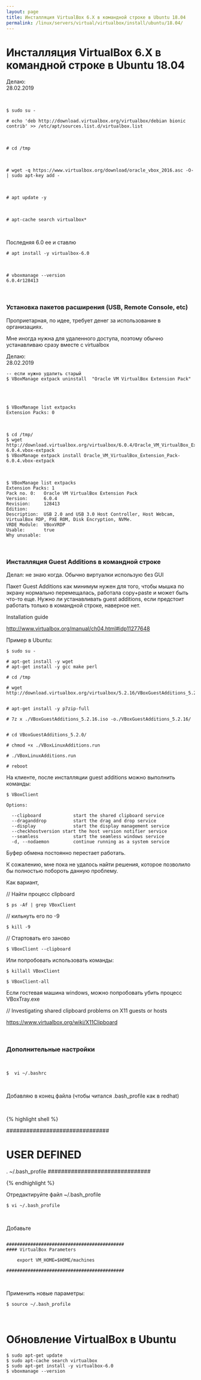 ```yaml
---
layout: page
title: Инсталляция VirtualBox 6.X в командной строке в Ubuntu 18.04
permalink: /linux/servers/virtual/virtualbox/install/ubuntu/18.04/
---
```


# Инсталляция VirtualBox 6.X в командной строке в Ubuntu 18.04

Делаю:  
28.02.2019

<br/>

    $ sudo su -

<!--
    # cp /etc/apt/sources.list /etc/apt/sources.list.orig

<br/>

-- # echo 'deb http://download.virtualbox.org/virtualbox/debian bionic contrib' >> /etc/apt/sources.list

-->

    # echo 'deb http://download.virtualbox.org/virtualbox/debian bionic contrib' >> /etc/apt/sources.list.d/virtualbox.list

<br/>

    # cd /tmp

<br/>

    # wget -q https://www.virtualbox.org/download/oracle_vbox_2016.asc -O- | sudo apt-key add -

<br/>

    # apt update -y

<br/>

    # apt-cache search virtualbox*

<br/>

Последняя 6.0 ее и ставлю

    # apt install -y virtualbox-6.0

<br/>

    # vboxmanage --version
    6.0.4r128413

<br/>

### Установка пакетов расширения (USB, Remote Console, etc)

Проприетарная, по идее, требует денег за использование в организациях.

Мне иногда нужна для удаленного доступа, поэтому обычно устанавливаю сразу вместе с virtualbox

Делаю:  
28.02.2019

    -- если нужно удалить старый
    $ VBoxManage extpack uninstall  "Oracle VM VirtualBox Extension Pack"

<br/>

<br/>

    $ VBoxManage list extpacks
    Extension Packs: 0

<br/>    
    
    $ cd /tmp/
    $ wget http://download.virtualbox.org/virtualbox/6.0.4/Oracle_VM_VirtualBox_Extension_Pack-6.0.4.vbox-extpack
    $ VBoxManage extpack install Oracle_VM_VirtualBox_Extension_Pack-6.0.4.vbox-extpack

<br/>

    $ VBoxManage list extpacks
    Extension Packs: 1
    Pack no. 0:   Oracle VM VirtualBox Extension Pack
    Version:      6.0.4
    Revision:     128413
    Edition:
    Description:  USB 2.0 and USB 3.0 Host Controller, Host Webcam, VirtualBox RDP, PXE ROM, Disk Encryption, NVMe.
    VRDE Module:  VBoxVRDP
    Usable:       true
    Why unusable:

<br/>

### Инсталляция Guest Additions в командной строке

Делал: не знаю когда. Обычно виртуалки использую без GUI

Пакет Guest Additions как минимум нужен для того, чтобы мышка по экрану нормально перемещалась, работала copy+paste и может быть что-то еще. Нужно ли устанавливать guest additions, если предстоит работать только в командной строке, наверное нет.

Installation guide

http://www.virtualbox.org/manual/ch04.html#idp11277648

Пример в Ubuntu:

    $ sudo su -

    # apt-get install -y wget
    # apt-get install -y gcc make perl

    # cd /tmp

    # wget http://download.virtualbox.org/virtualbox/5.2.16/VBoxGuestAdditions_5.2.16.iso


    # apt-get install -y p7zip-full

    # 7z x ./VBoxGuestAdditions_5.2.16.iso -o./VBoxGuestAdditions_5.2.16/


    # cd VBoxGuestAdditions_5.2.0/

    # chmod +x ./VBoxLinuxAdditions.run

    # ./VBoxLinuxAdditions.run

    # reboot

На клиенте, после инсталляции guest additions можно выполнить команды:

    $ VBoxClient

    Options:

      --clipboard            start the shared clipboard service
      --draganddrop          start the drag and drop service
      --display              start the display management service
      --checkhostversion start the host version notifier service
      --seamless             start the seamless windows service
      -d, --nodaemon         continue running as a system service

Буфер обмена постоянно перестает работать.

К сожалению, мне пока не удалось найти решения, которое позволило бы полностью побороть данную проблему.

Как вариант,

// Найти процесс clipboard

    $ ps -Af | grep VBoxClient

// кильнуть его по -9

    $ kill -9

// Стартовать его заново

    $ VBoxClient --clipboard

Или попробовать использовать команды:

    $ killall VBoxClient

    $ VBoxClient-all

Если гостевая машина windows, можно попробовать убить процесс VBoxTray.exe

// Investigating shared clipboard problems on X11 guests or hosts

https://www.virtualbox.org/wiki/X11Clipboard

<br/>

### Дополнительные настройки

<br/>

    $  vi ~/.bashrc

<br/>

Добавляю в конец файла (чтобы читался .bash_profile как в redhat)

<br/>

{% highlight shell %}

###############################

# USER DEFINED

. ~/.bash_profile
###############################

{% endhighlight %}

Отредактируйте файл ~/.bash_profile

    $ vi ~/.bash_profile

<br/>

Добавьте

```shell

############################################
#### VirtualBox Parameters

    export VM_HOME=$HOME/machines

############################################

```

<br/>

Применить новые параметры:

    $ source ~/.bash_profile

<br/>

# Обновление VirtualBox в Ubuntu

    $ sudo apt-get update
    $ sudo apt-cache search virtualbox
    $ sudo apt-get install -y virtualbox-6.0
    $ vboxmanage --version

